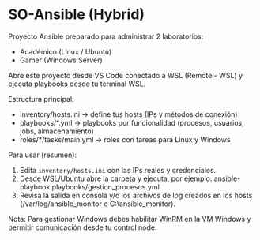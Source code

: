 # SO-Ansible (Hybrid)
Proyecto Ansible preparado para administrar 2 laboratorios:
- Académico (Linux / Ubuntu)
- Gamer (Windows Server)

Abre este proyecto desde VS Code conectado a WSL (Remote - WSL) y ejecuta playbooks desde tu terminal WSL.

Estructura principal:
- inventory/hosts.ini        -> define tus hosts (IPs y métodos de conexión)
- playbooks/*.yml           -> playbooks por funcionalidad (procesos, usuarios, jobs, almacenamiento)
- roles/*/tasks/main.yml    -> roles con tareas para Linux y Windows

Para usar (resumen):
1. Edita `inventory/hosts.ini` con las IPs reales y credenciales.
2. Desde WSL/Ubuntu abre la carpeta y ejecuta, por ejemplo:
   ansible-playbook playbooks/gestion_procesos.yml
3. Revisa la salida en consola y/o los archivos de log creados en los hosts (/var/log/ansible_monitor o C:\ansible_monitor).

Nota: Para gestionar Windows debes habilitar WinRM en la VM Windows y permitir comunicación desde tu control node.
